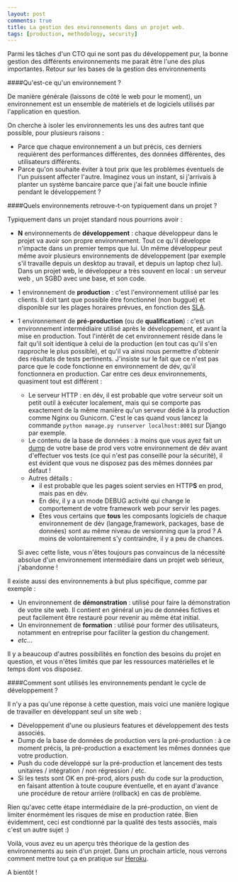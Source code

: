 ```yaml
---
layout: post
comments: true
title: La gestion des environnements dans un projet web.
tags: [production, methodology, security]
---
```


Parmi les tâches d'un CTO qui ne sont pas du développement pur, la bonne gestion des différents environnements me parait être l'une des plus importantes. Retour sur les bases de la gestion des environnements

####Qu'est-ce qu'un environnement ?

De manière générale (laissons de côté le web pour le moment), un environnement est un ensemble de matériels et de logiciels utilisés par l'application en question.


On cherche à isoler les environnements les uns des autres tant que possible, pour plusieurs raisons :

- Parce que chaque environnement a un but précis, ces derniers requièrent des performances différentes, des données différentes, des utilisateurs différents.
- Parce qu'on souhaite éviter à tout prix que les problèmes éventuels de l'un puissent affecter l'autre. Imaginez vous un instant, si j'arrivais à planter un système bancaire parce que j'ai fait une boucle infinie pendant le développement ?

####Quels environnements retrouve-t-on typiquement dans un projet ?

Typiquement dans un projet standard nous pourrions avoir :

- __N__ environnements de **développement** : chaque développeur dans le projet va avoir son propre environnement. Tout ce qu'il développe n'impacte dans un premier temps que lui. Un même développeur peut même avoir plusieurs environnements de développement (par exemple s'il travaille depuis un desktop au travail, et depuis un laptop chez lui). Dans un projet web, le développeur a très souvent en local : un serveur web , un SGBD avec une base, et son code.

- 1 environnement de **production** : c'est l'environnement utilisé par les clients. Il doit tant que possible être fonctionnel (non buggué) et disponible sur les plages horaires prévues, en fonction des [SLA](http://fr.wikipedia.org/wiki/Service_level_agreement).

- 1 environnement de **pré-production** (ou de **qualification**) : c'est un environnement intermédiaire utilisé après le développement, et avant la mise en production. Tout l'intérêt de cet environnement réside dans le fait qu'il soit identique à celui de la production (en tout cas qu'il s'en rapproche le plus possible), et qu'il va ainsi nous permettre d'obtenir des résultats de tests pertinents. J'insiste sur le fait que ce n'est pas parce que le code fonctionne en environnement de dév, qu'il fonctionnera en production. Car entre ces deux environnements, quasiment tout est différent :
  - Le serveur HTTP : en dév, il est probable que votre serveur soit un petit outil à exécuter localement, mais qui se comporte pas exactement de la même manière qu'un serveur dédié à la production comme Nginx ou Gunicorn. C'est le cas quand vous lancez la commande `python manage.py runserver localhost:8001` sur Django par exemple.
  - Le contenu de la base de données : à moins que vous ayez fait un [dump](http://en.wikipedia.org/wiki/Database_dump) de votre base de prod vers votre environnement de dév avant d'effectuer vos tests (ce qui n'est pas conseillé pour la sécurité), il est évident que vous ne disposez pas des mêmes données par défaut !
  - Autres détails : 
      - il est probable que les pages soient servies en HTTP**S** en prod, mais pas en dév.
      - En dév, il y a un mode DEBUG activité qui change le comportement de votre framework web pour servir les pages.
      - Etes vous certains que **tous** les composants logiciels de chaque environnement de dév (langage,framework, packages, base de données) sont au même niveau de versionning que la prod ? A moins de volontairement s'y contraindre, il y a peu de chances.
 
  Si avec cette liste, vous n'êtes toujours pas convaincus de la nécessité absolue d'un environnement intermédiaire dans un projet web sérieux, j'abandonne !

Il existe aussi des environnements à but plus spécifique, comme par exemple : 

  - Un environnement de **démonstration** : utilisé pour faire la démonstration de votre site web. Il contient en général un jeu de données fictives et peut facilement être restauré pour revenir au même état initial.
  - Un environnement de **formation** : utilisé pour former des utilisateurs, notamment en entreprise pour faciliter la gestion du changement.
  - *etc*...

Il y a beaucoup d'autres possibilités en fonction des besoins du projet en question, et vous n'êtes limités que par les ressources matérielles et le temps dont vos disposez.

####Comment sont utilisés les environnements pendant le cycle de développement ?

Il n'y a pas qu'une réponse à cette question, mais voici une manière logique de travailler en développant seul un site web :

- Développement d'une ou plusieurs features et développement des tests associés.
- Dump de la base de données de production vers la pré-production : à ce moment précis, la pré-production a exactement les mêmes données que votre production.
- Push du code développé sur la pré-production et lancement des tests unitaires / intégration / non régression / etc.
- Si les tests sont OK en pré-prod, alors push du code sur la production, en faisant attention à toute coupure éventuelle, et en ayant d'avance une procédure de retour arrière (rollback) en cas de problème.

Rien qu'avec cette étape intermédiaire de la pré-production, on vient de limiter énormément les risques de mise en production ratée. Bien évidemment, ceci est condtionné par la qualité des tests associés, mais c'est un autre sujet :) 

Voilà, vous avez eu un aperçu très théorique de la gestion des environnements au sein d'un projet. Dans un prochain article, nous verrons comment mettre tout ça en pratique sur [Heroku](http://heroku.com).

A bientôt !
